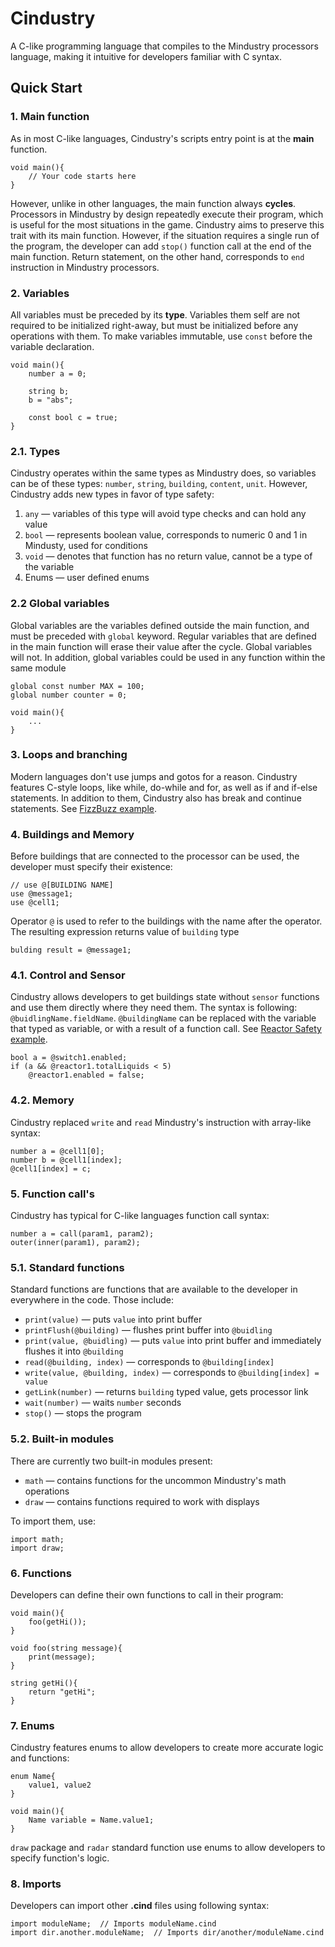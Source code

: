 # Cindustry
A C-like programming language that compiles to the Mindustry processors language,
making it intuitive for developers familiar with C syntax.

## Quick Start
### 1. Main function
As in most C-like languages, Cindustry's scripts entry point is at the **main** function.
```cindustry
void main(){
    // Your code starts here
}
```
However, unlike in other languages, the main function always **cycles**.
Processors in Mindustry by design repeatedly execute their program,
which is useful for the most situations in the game.
Cindustry aims to preserve this trait with its main function.
However, if the situation requires a single run of the program,
the developer can add `stop()` function call at the end of the main function.
Return statement, on the other hand, corresponds to `end` instruction in Mindustry processors.
### 2. Variables
All variables must be preceded by its **type**.
Variables them self are not required to be initialized right-away,
but must be initialized before any operations with them.
To make variables immutable, use `const` before the variable declaration.
```cindustry
void main(){
    number a = 0;
    
    string b; 
    b = "abs";
    
    const bool c = true;
}
```
### 2.1. Types
Cindustry operates within the same types as Mindustry does,
so variables can be of these types: `number`, `string`, `building`, `content`, `unit`.
However, Cindustry adds new types in favor of type safety:
1. `any` — variables of this type will avoid type checks and can hold any value
2. `bool` — represents boolean value, corresponds to numeric 0 and 1 in Mindusty, used for conditions
3. `void` — denotes that function has no return value, cannot be a type of the variable
4. Enums — user defined enums

### 2.2 Global variables
Global variables are the variables defined outside the main function, and must be preceded with `global` keyword.
Regular variables that are defined in the main function will erase their value after the cycle.
Global variables will not.
In addition, global variables could be used in any function within the same module

```cindustry
global const number MAX = 100;
global number counter = 0;

void main(){
    ...
}
```

### 3. Loops and branching
Modern languages don't use jumps and gotos for a reason.
Cindustry features C-style loops, like while, do-while and for, as well as if and if-else statements.
In addition to them, Cindustry also has break and continue statements.
See [FizzBuzz example](https://github.com/OwnMind-ai/Cindustry/blob/fdb67966dd3383b585a4259254561b5c92335e4f/examples/fizzbuzz.cind).

### 4. Buildings and Memory
Before buildings that are connected to the processor can be used, the developer must specify their existence:
```cindusty
// use @[BUILDING NAME]
use @message1;
use @cell1;
```
Operator `@` is used to refer to the buildings with the name after the operator.
The resulting expression returns value of `building` type

```cindustry
bulding result = @message1;
```

### 4.1. Control and Sensor
Cindustry allows developers to get buildings state without `sensor` functions
and use them directly where they need them.
The syntax is following: `@buidlingName.fieldName`.
`@buildingName` can be replaced with the variable that typed as variable, or with a result of a function call.
See [Reactor Safety example](https://github.com/OwnMind-ai/Cindustry/blob/fdb67966dd3383b585a4259254561b5c92335e4f/examples/reactor.cind).

```cindustry
bool a = @switch1.enabled;
if (a && @reactor1.totalLiquids < 5)
    @reactor1.enabled = false;
```
### 4.2. Memory
Cindustry replaced `write` and `read` Mindustry's instruction with array-like syntax: 
```cindustry
number a = @cell1[0];
number b = @cell1[index];
@cell1[index] = c;
```
### 5. Function call's
Cindustry has typical for C-like languages function call syntax:
```cindustry
number a = call(param1, param2);
outer(inner(param1), param2);
```
### 5.1. Standard functions

Standard functions are functions that are available to the developer in everywhere in the code. Those include:
- `print(value)` — puts `value` into print buffer
- `printFlush(@building)` — flushes print buffer into `@buidling`
- `print(value, @buidling)` — puts `value` into print buffer and immediately flushes it into `@building`
- `read(@building, index)` — corresponds to `@building[index]`
- `write(value, @building, index)` — corresponds to `@building[index] = value`
- `getLink(number)` — returns `building` typed value, gets processor link
- `wait(number)` — waits `number` seconds
- `stop()` — stops the program

### 5.2. Built-in modules
There are currently two built-in modules present:
- `math` — contains functions for the uncommon Mindustry's math operations
- `draw` — contains functions required to work with displays

To import them, use:
```cindustry
import math;
import draw;
```

### 6. Functions
Developers can define their own functions to call in their program:
```cindustry
void main(){
    foo(getHi());
}

void foo(string message){
    print(message);
}

string getHi(){
    return "getHi";
}
```
### 7. Enums
Cindustry features enums to allow developers to create more accurate logic and functions:
```cindustry
enum Name{
    value1, value2
}

void main(){
    Name variable = Name.value1;
}
```

`draw` package and `radar` standard function use enums to allow developers to specify function's logic.
### 8. Imports
Developers can import other **.cind** files using following syntax:

```cindustry
import moduleName;  // Imports moduleName.cind
import dir.another.moduleName;  // Imports dir/another/moduleName.cind
```